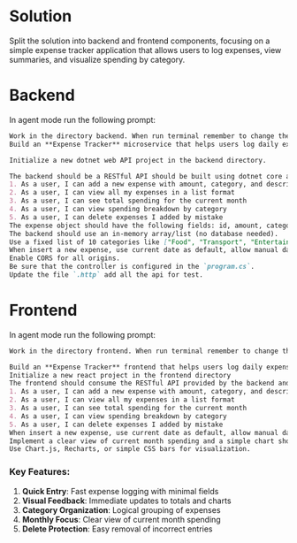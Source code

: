 # Solution

Split the solution into backend and frontend components, focusing on a simple expense tracker application that allows users to log expenses, view summaries, and visualize spending by category.

# Backend
In agent mode run the following prompt:
```markdown
Work in the directory backend. When run terminal remember to change the right directory, for example: `cd challenges/expensetracker/backend && <command>`.
Build an **Expense Tracker** microservice that helps users log daily expenses and visualize their spending patterns. The system should allow users to add expenses with categories, view spending summaries, and get insights into their financial habits.

Initialize a new dotnet web API project in the backend directory.

The backend should be a RESTful API should be built using dotnet core and implement the following user stories:
1. As a user, I can add a new expense with amount, category, and description
2. As a user, I can view all my expenses in a list format
3. As a user, I can see total spending for the current month
4. As a user, I can view spending breakdown by category
5. As a user, I can delete expenses I added by mistake
The expense object should have the following fields: id, amount, category, date, description
The backend should use an in-memory array/list (no database needed).
Use a fixed list of 10 categories like ["Food", "Transport", "Entertainment", "Shopping", "Bills"] please add the remaining.
When insert a new expense, use current date as default, allow manual date selection.
Enable CORS for all origins.
Be sure that the controller is configured in the `program.cs`.
Update the file `.http` add all the api for test.
```



# Frontend
In agent mode run the following prompt:
```markdown
Work in the directory frontend. When run terminal remember to change the right directory, for example: `cd challenges/expensetracker/frontend && <command>`.

Build an **Expense Tracker** frontend that helps users log daily expenses and visualize their spending patterns. The system should allow users to add expenses with categories, view spending summaries, and get insights into their financial habits.
Initialize a new react project in the frontend directory
The frontend should consume the RESTful API provided by the backend and implement the following user stories:
1. As a user, I can add a new expense with amount, category, and description
2. As a user, I can view all my expenses in a list format
3. As a user, I can see total spending for the current month
4. As a user, I can view spending breakdown by category
5. As a user, I can delete expenses I added by mistake
When insert a new expense, use current date as default, allow manual date selection.
Implement a clear view of current month spending and a simple chart showing spending by category.
Use Chart.js, Recharts, or simple CSS bars for visualization.
```



### Key Features:
1. **Quick Entry**: Fast expense logging with minimal fields
2. **Visual Feedback**: Immediate updates to totals and charts
3. **Category Organization**: Logical grouping of expenses
4. **Monthly Focus**: Clear view of current month spending
5. **Delete Protection**: Easy removal of incorrect entries

```